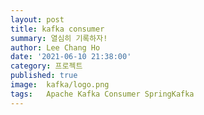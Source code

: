 ```yaml
---
layout: post
title: kafka consumer
summary: 열심히 기록하자!
author: Lee Chang Ho
date: '2021-06-10 21:38:00'
category: 프로젝트
published: true
image:  kafka/logo.png
tags:   Apache Kafka Consumer SpringKafka
---
```

<!--stackedit_data:
eyJoaXN0b3J5IjpbMTk4MjMyNjI4OF19
-->